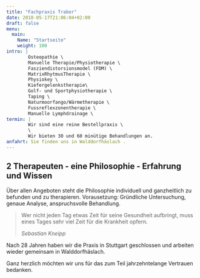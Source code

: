 ```yaml
---
title: "Fachpraxis Traber"    
date: 2018-05-17T21:06:04+02:00
draft: false
menu: 
  main:
    Name: "Startseite"
    weight: 100
intro: |
        Osteopathie \
        Manuelle Therapie/Physiotherapie \
        Fasziendistorsionsmodel (FDM) \
        MatrixRhytmusTherapie \
        Physiokey \
        Kiefergelenkstherapie\
        Golf- und Sportphysiotherapie \
        Taping \
        Naturmoorfango/Wärmetherapie \
        Fussreflexzonentherapie \
        Manuelle Lymphdrainage \
termin: |
        Wir sind eine reine Bestellpraxis \
        \
        Wir bieten 30 und 60 minütige Behandlungen an.
anfahrt: Sie finden uns in Walddorfhäslach .
---
```

## 2 Therapeuten - eine Philosophie - Erfahrung und Wissen
 
Über allen Angeboten steht die Philosophie individuell und ganzheitlich zu befunden und zu therapieren. Vorausetzung: Gründliche Untersuchung, genaue Analyse, anspruchsvolle Behandlung.
 
<blockquote class="blockquote">
  <p>Wer nicht jeden Tag etwas Zeit für seine Gesundheit aufbringt, muss eines Tages sehr viel Zeit für die Krankheit opfern.</p>
  <footer class="blockquote-footer"><cite title="Sebastian Kneipp">Sebastian Kneipp</cite></footer>
</blockquote>


<div class="alert alert-primary" role="alert">
  <p>
    Nach 28 Jahren haben wir die Praxis in Stuttgart geschlossen und arbeiten wieder gemeinsam in Walddorfhäslach.
  </p>
  <p>
    Ganz herzlich möchten wir uns für das zum Teil jahrzehntelange Vertrauen bedanken.
  </p>
</div>
